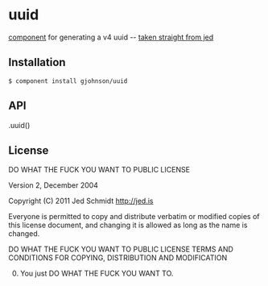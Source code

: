 
# uuid

  [component](https://github.com/component/component) for generating a v4 uuid -- [taken straight from jed](https://gist.github.com/982883)

## Installation

    $ component install gjohnson/uuid

## API

  .uuid()

## License

DO WHAT THE FUCK YOU WANT TO PUBLIC LICENSE

Version 2, December 2004
 
Copyright (C) 2011 Jed Schmidt <http://jed.is>
 
Everyone is permitted to copy and distribute verbatim or modified
copies of this license document, and changing it is allowed as long
as the name is changed.
 
DO WHAT THE FUCK YOU WANT TO PUBLIC LICENSE TERMS AND CONDITIONS FOR COPYING, DISTRIBUTION AND MODIFICATION
 
0. You just DO WHAT THE FUCK YOU WANT TO.
